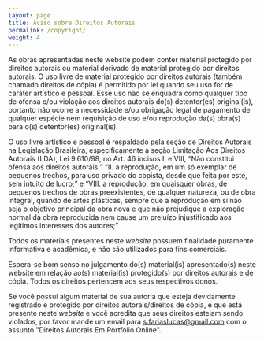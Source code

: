 ```yaml
---
layout: page
title: Aviso sobre Direitos Autorais
permalink: /copyright/
weight: 4
---
```


As obras apresentadas neste website podem conter material protegido por direitos autorais ou material derivado de material protegido por direitos autorais. O uso livre de material protegido por direitos autorais (também chamado direitos de cópia) é permitido por lei quando seu uso for de caráter artístico e pessoal. Esse uso não se enquadra como qualquer tipo de ofensa e/ou violação aos direitos autorais do(s) detentor(es) original(is), portanto não ocorre a necessidade e/ou obrigação legal de pagamento de qualquer espécie nem requisição de uso e/ou reprodução da(s) obra(s) para o(s) detentor(es) original(is).

O uso livre artístico e pessoal é respaldado pela seção de Direitos Autorais na Legislação Brasileira, especificamente a seção Limitação Aos Direitos Autorais (LDA), Lei 9.610/98,  no Art. 46 incisos II e VIII, “Não constitui ofensa aos direitos autorais:” “II. a reprodução, em um só exemplar de pequenos trechos, para uso privado do copista, desde que feita por este, sem intuito de lucro;” e “VIII. a reprodução, em quaisquer obras, de pequenos trechos de obras preexistentes, de qualquer natureza, ou de obra integral, quando de artes plásticas, sempre que a reprodução em si não seja o objetivo principal da obra nova e que não prejudique a exploração normal da obra reproduzida nem cause um prejuízo injustificado aos legítimos interesses dos autores;”

Todos os materiais presentes neste _website_ possuem finalidade puramente informativa e acadêmica, e não são utilizados para fins comerciais.

Espera-se bom senso no julgamento do(s) material(is) apresentado(s) neste website em relação ao(s) material(is) protegido(s) por direitos autorais e de cópia.
Todos os direitos pertencem aos seus respectivos donos.

Se você possui algum material de sua autoria que esteja devidamente registrado e protegido por direitos autorais/direitos de cópia, e que está presente neste _website_ e você acredita que seus direitos estejam sendo violados, por favor mande um email para [s.fariaslucas@gmail.com](mailto:s.fariaslucas@gmail.com) com o assunto "Direitos Autorais Em Portfólio Online".
